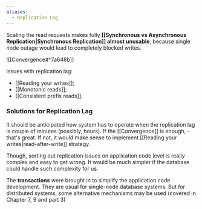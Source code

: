 ```yaml
---
aliases:
  - Replication Lag
---
```

Scaling the read requests makes fully **[[Synchronous vs Asynchronous Replication|Synchronous Replication]] almost unusable**, because single node outage would lead to completely blocked writes.

![[Convergence#^7a648b]]

Issues with replication lag:
- [[Reading your writes]];
- [[Monotonic reads]];
- [[Consistent prefix reads]].

### Solutions for Replication Lag

It should be anticipated how system has to operate when the replication lag is couple of minutes (possibly, hours). If the [[Convergence]] is enough, - that's great. If not, it would make sense to implement [[Reading your writes|read-after-write]] strategy.

Though, sorting out replication issues on application code level is really complex and easy to get wrong. It would be much simpler if the database could handle such complexity for us. 

The **transactions** were brought in to simplify the application code development. They are usual for single-node database systems. But for distributed systems, some alternative mechanisms may be used (covered in Chapter 7, 9 and part 3)